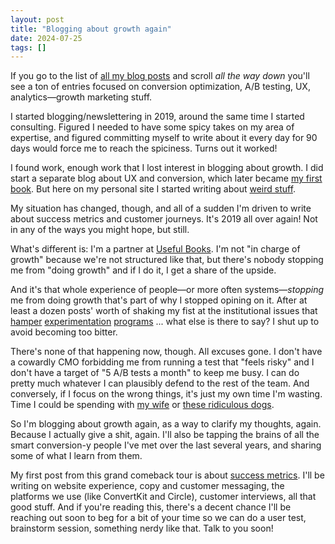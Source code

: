 ```yaml
---
layout: post
title: "Blogging about growth again"
date: 2024-07-25
tags: []
---
```


If you go to the list of [all my blog posts](/blog) and scroll _all the way down_ you'll see a ton of entries focused on conversion optimization, A/B testing, UX, analytics—growth marketing stuff.

I started blogging/newslettering in 2019, around the same time I started consulting. Figured I needed to have some spicy takes on my area of expertise, and figured committing myself to write about it every day for 90 days would force me to reach the spiciness. Turns out it worked!

I found work, enough work that I lost interest in blogging about growth. I did start a separate blog about UX and conversion, which later became [my first book](https://www.amazon.com/dp/B0BVSXB5W7). But here on my personal site I started writing about [weird stuff](/croissants-are-cutting-edge-technology).

My situation has changed, though, and all of a sudden I'm driven to write about success metrics and customer journeys. It's 2019 all over again! Not in any of the ways you might hope, but still.

What's different is: I'm a partner at [Useful Books](https://www.usefulbooks.com/). I'm not "in charge of growth" because we're not structured like that, but there's nobody stopping me from "doing growth" and if I do it, I get a share of the upside.

And it's that whole experience of people—or more often systems—_stopping_ me from doing growth that's part of why I stopped opining on it. After at least a dozen posts' worth of shaking my fist at the institutional issues that [hamper](/urgency-culture) [experimentation](/no-more-interesting-results-please) [programs](/hidden-kpi-looking-busy) ... what else is there to say? I shut up to avoid becoming too bitter.

There's none of that happening now, though. All excuses gone. I don't have a cowardly CMO forbidding me from running a test that "feels risky" and I don't have a target of "5 A/B tests a month" to keep me busy. I can do pretty much whatever I can plausibly defend to the rest of the team. And conversely, if I focus on the wrong things, it's just my own time I'm wasting. Time I could be spending with [my wife](https://www.othersideceramics.com/pages/story) or [these ridiculous dogs](/pets).

So I'm blogging about growth again, as a way to clarify my thoughts, again. Because I actually give a shit, again. I'll also be tapping the brains of all the smart conversion-y people I've met over the last several years, and sharing some of what I learn from them.

My first post from this grand comeback tour is about [success metrics](/choosing-success-metrics-for-an-authors-community). I'll be writing on website experience, copy and customer messaging, the platforms we use (like ConvertKit and Circle), customer interviews, all that good stuff. And if you're reading this, there's a decent chance I'll be reaching out soon to beg for a bit of your time so we can do a user test, brainstorm session, something nerdy like that. Talk to you soon!
